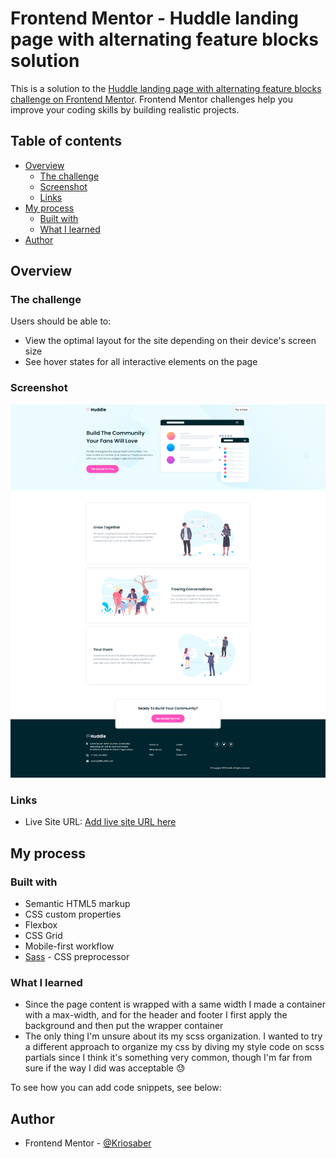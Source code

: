 # Frontend Mentor - Huddle landing page with alternating feature blocks solution

This is a solution to the [Huddle landing page with alternating feature blocks challenge on Frontend Mentor](https://www.frontendmentor.io/challenges/huddle-landing-page-with-alternating-feature-blocks-5ca5f5981e82137ec91a5100). Frontend Mentor challenges help you improve your coding skills by building realistic projects. 

## Table of contents

- [Overview](#overview)
  - [The challenge](#the-challenge)
  - [Screenshot](#screenshot)
  - [Links](#links)
- [My process](#my-process)
  - [Built with](#built-with)
  - [What I learned](#what-i-learned)
- [Author](#author)

## Overview

### The challenge

Users should be able to:

- View the optimal layout for the site depending on their device's screen size
- See hover states for all interactive elements on the page

### Screenshot

![](./screencapture.png)


### Links

- Live Site URL: [Add live site URL here](https://kriosaber.github.io/huddle-landing-page-with-alternating-feature-blocks-master/)

## My process

### Built with

- Semantic HTML5 markup
- CSS custom properties
- Flexbox
- CSS Grid
- Mobile-first workflow
- [Sass](https://sass-lang.com/) - CSS preprocessor


### What I learned
- Since the page content is wrapped with a same width I made a container with a max-width, and for the header and footer I first apply the background and then put the wrapper container 
- The only thing I'm unsure about its my scss organization. I wanted to try a different approach to organize my css by diving my style code on scss partials since I think it's something very common, though I'm far from sure if the way I did was acceptable 😓

To see how you can add code snippets, see below:


## Author

- Frontend Mentor - [@Kriosaber](https://www.frontendmentor.io/profile/Kriosaber)

